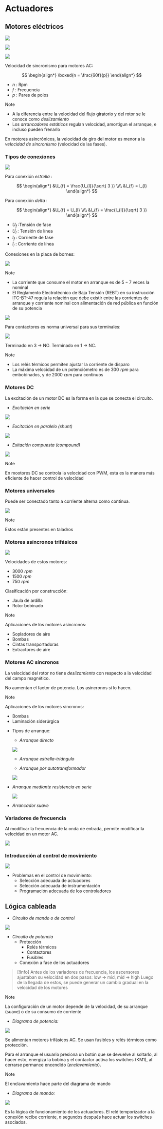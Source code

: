 # Actuadores

## Motores eléctricos

![](attachments/Pasted%20image%2020230921194958.png)

![](attachments/Pasted%20image%2020230921203705.png)

![](attachments/Pasted%20image%2020230915092751.png)

Velocidad de sincronismo para motores AC:

$$
\begin{align*}
	\boxed{n = \frac{60f}{p}}
\end{align*}
$$

- $n$ : Rpm
- $f$ : Frecuencia
- $p$ : Pares de polos

>[!Note]
>- A la diferencia entre la velocidad del flujo giratorio y del rotor se le conoce como _deslizamiento_
>- Los _arrancadores estáticos_ regulan velocidad, amortigun el arranque, e incluso pueden frenarlo

En motores asincrónicos, la velocidad de giro del motor es menor a la _velocidad de sincronismo_ (velocidad de las fases).

### Tipos de conexiones

![](attachments/Pasted%20image%2020230915093951.png)

Para conexión _estrella_  :

$$
\begin{align*}
	&U_{f} = \frac{U_{l}}{\sqrt{ 3 }} \\\\
	&I_{f} = I_{l}
\end{align*}
$$

Para conexión _delta_ :

$$
\begin{align*}
	&U_{f} = U_{l} \\\\
	&I_{f} = \frac{I_{l}}{\sqrt{ 3 }}
\end{align*}
$$


- $U_{f}$ :Tensión de fase
- $U_{l}$ : Tensión de línea
- $I_{f}$ : Corriente de fase
- $I_{l}$ : Corriente de línea

Conexiones en la placa de bornes:

![](attachments/Pasted%20image%2020230915094531.png)

>[!Note]
>- La corriente que consume el motor en arranque es de $5-7$ veces la nominal
>- El Reglamento Electrotécnico de Baja Tensión (REBT) en su instrucción ITC-BT-47 regula la relación que debe existir entre las corrientes de arranque y corriente nominal con alimentación de red pública en función de su potencia

![](attachments/Pasted%20image%2020230915094935.png)


Para contactores es norma universal para sus terminales:

![](attachments/Pasted%20image%2020230915104807.png)

Terminado en $3$ -> NO. Terminado en $1$ -> NC.

>[!Note]
>- Los relés térmicos permiten ajustar la corriente de disparo
>- La máxima velocidad de un potenciómetro es de $300\,\,rpm$ para embobinados, y de $2000\,\,rpm$ para continuos


### Motores DC

La excitación de un motor DC es la forma en la que se conecta el circuito.

- _Excitación en serie_

![](attachments/Pasted%20image%2020230921195742.png)

- _Excitación en paralelo (shunt)_

![](attachments/Pasted%20image%2020230921195843.png)

- _Exitación compuesta (compound)_

![](attachments/Pasted%20image%2020230921200150.png)

>[!Note]
>En mootores DC se controla la velocidad con PWM, esta es la manera más eficiente de hacer control de velocidad


### Motores universales

Puede ser conectado tanto a corriente alterna como continua.

![](attachments/Pasted%20image%2020230921200458.png)

>[!Note]
>Estos están presentes en taladros


### Motores asíncronos trifásicos

![](attachments/Pasted%20image%2020230921200814.png)

Velocidades de estos motores:
- $3000\,\,rpm$
- $1500\,\,rpm$
- $750\,\,rpm$

Clasificación por construcción:
- Jaula de ardilla
- Rotor bobinado


>[!Note]
>Aplicaciones de los motores asíncronos:
>- Sopladores de aire
>- Bombas
>- Cintas transportadoras
>- Extractores de aire


### Motores AC síncronos

La velocidad del rotor no tiene _deslizamiento_ con respecto a la velocidad del campo magnético.

No aumentan el factor de potencia. Los asíncronos sí lo hacen.

>[!Note]
>Aplicaciones de los motores síncronos:
>- Bombas
>- Laminación siderúrgica

- Tipos de arranque:
	- _Arranque directo_

	![](attachments/Pasted%20image%2020230921202415.png)

	- _Arranque estrella-triángulo_

	- _Arranque por autotransformador_

	![](attachments/Pasted%20image%2020230921202510.png)

- _Arranque mediante resistencia en serie_

	![](attachments/Pasted%20image%2020230921202625.png)

- _Arrancador suave_


### Variadores de frecuencia

Al modificar la frecuencia de la onda de entrada, permite modificar la velocidad en un motor AC.

![](attachments/Pasted%20image%2020230921203202.png)


### Introducción al control de movimiento

![](attachments/Pasted%20image%2020230921204100.png)

- Problemas en el control de movimiento:
	- Selección adecuada de actuadores
	- Selección adecuada de instrumentación
	- Programación adecuada de los controladores


## Lógica cableada

- _Circuito de mando o de control_

![](attachments/Pasted%20image%2020231106115940.png)

- _Circuito de potencia_
	- Protección
		- Relés térmicos
		- Contactores
		- Fusibles
	- Conexión a fase de los actuadores


>[!Info]
>Antes de los variadores de frecuencia, los ascensores ajustaban su velocidad en dos pasos: low -> mid, mid -> high
>Luego de la llegada de estos, se puede generar un cambio gradual en la velocidad de los motores

>[!Note]
>La configuración de un motor depende de la velocidad, de su arranque (suave) o de su consumo de corriente


- _Diagrama de potencia:_

![](attachments/Pasted%20image%2020231106121626.png)

Se alimentan motores trifásicos AC. Se usan fusibles y relés térmicos como protección. 

Para el arranque el usuario presiona un botón que se devuelve al soltarlo, al hacer esto, energiza la bobina y el contactor activa los switches (KM1), al cerrarse permance encendido (_enclavamiento_).

>[!Note]
>El enclavamiento hace parte del diagrama de mando

- _Diagrama de mando:_

![](attachments/Pasted%20image%2020231106122121.png)

Es la lógica de funcionamiento de los actuadores.
El relé temporizador a la conexión recibe corriente, $n$ segundos después hace actuar los switches asociados.